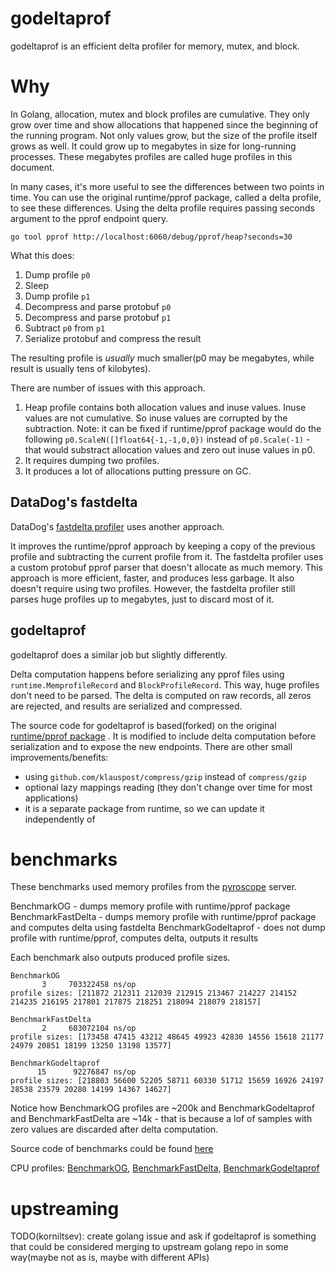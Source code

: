 # godeltaprof

godeltaprof is an efficient delta profiler for memory, mutex, and block.

# Why

In Golang, allocation, mutex and block profiles are cumulative. They only grow over time and show allocations that happened since the beginning of the running program.
Not only values grow, but the size of the profile itself grows as well. It could grow up to megabytes in size for long-running processes. These megabytes profiles are called huge profiles in this document.

In many cases, it's more useful to see the differences between two points in time.
You can use the original runtime/pprof package, called a delta profile, to see these differences. 
Using the delta profile requires passing seconds argument to the pprof endpoint query.

```
go tool pprof http://localhost:6060/debug/pprof/heap?seconds=30
```

What this does:
1. Dump profile `p0`
2. Sleep
3. Dump profile `p1`
4. Decompress and parse protobuf `p0`
5. Decompress and parse protobuf `p1`
6. Subtract `p0` from `p1`
7. Serialize protobuf and compress the result

The resulting profile is *usually* much smaller(p0 may be megabytes, while result is usually tens of kilobytes).

There are number of issues with this approach.
1. Heap profile contains both allocation values and inuse values. Inuse values are not cumulative. So inuse values are corrupted by the subtraction.
Note: it can be fixed if runtime/pprof package would do the following `p0.ScaleN([]float64{-1,-1,0,0})` instead of `p0.Scale(-1)` - that would substract allocation values and zero out inuse values in p0.
2. It requires dumping two profiles.
3. It produces a lot of allocations putting pressure on GC.


## DataDog's fastdelta

DataDog's [fastdelta profiler](https://github.com/DataDog/dd-trace-go/blob/30e1406c2cb62af749df03d559853e1d1de0e3bf/profiler/internal/fastdelta/fd.go#L75) uses another approach. 

It improves the runtime/pprof approach by keeping a copy of the previous profile and subtracting the current profile from it.
The fastdelta profiler uses a custom protobuf pprof parser that doesn't allocate as much memory.
This approach is more efficient, faster, and produces less garbage. It also doesn't require using two profiles. 
However, the fastdelta profiler still parses huge profiles up to megabytes, just to discard most of it.

## godeltaprof

godeltaprof does a similar job but slightly differently.

Delta computation happens before serializing any pprof files using `runtime.MemprofileRecord` and `BlockProfileRecord`.
This way, huge profiles don't need to be parsed. The delta is computed on raw records, all zeros are rejected, and results are serialized and compressed.

The source code for godeltaprof is based(forked) on the original [runtime/pprof package](https://github.com/golang/go/tree/master/src/runtime/pprof)  .
It is modified to include delta computation before serialization and to expose the new endpoints.
There are other small improvements/benefits:
- using `github.com/klauspost/compress/gzip` instead of `compress/gzip`
- optional lazy mappings reading (they don't change over time for most applications)
- it is a separate package from runtime, so we can update it independently of 

# benchmarks

These benchmarks used memory profiles from the [pyroscope](https://github.com/grafana/pyroscope) server.

BenchmarkOG - dumps memory profile with runtime/pprof package
BenchmarkFastDelta - dumps memory profile with runtime/pprof package and computes delta using fastdelta
BenchmarkGodeltaprof - does not dump profile with runtime/pprof, computes delta, outputs it results

Each benchmark also outputs produced profile sizes.
```
BenchmarkOG
       3	 703322458 ns/op
profile sizes: [211872 212311 212039 212915 213467 214227 214152 214235 216195 217801 217875 218251 218094 218079 218157]

BenchmarkFastDelta
       2	 603072104 ns/op
profile sizes: [173458 47415 43212 48645 49923 42830 14556 15618 21177 24979 20851 18199 13250 13198 13577]

BenchmarkGodeltaprof
      15	  92276847 ns/op
profile sizes: [218803 56600 52205 58711 60330 51712 15659 16926 24197 28538 23579 20280 14199 14367 14627]
```

Notice how BenchmarkOG profiles are ~200k and BenchmarkGodeltaprof and BenchmarkFastDelta are ~14k - that is because a lof of samples
with zero values are discarded after delta computation.

Source code of benchmarks could be found [here](https://github.com/grafana/pyroscope/compare/godeltaprofbench?expand=1) 

CPU profiles: [BenchmarkOG](https://flamegraph.com/share/665822d1-9819-11ee-a502-466f68d203a5), [BenchmarkFastDelta](https://flamegraph.com/share/b06774de-9819-11ee-9a0d-f2c25703e557),  [BenchmarkGodeltaprof]( https://flamegraph.com/share/192c77c5-9819-11ee-a502-466f68d203a5)



# upstreaming

TODO(korniltsev): create golang issue and ask if godeltaprof is something that could be considered merging to upstream golang repo
in some way(maybe not as is, maybe with different APIs)



